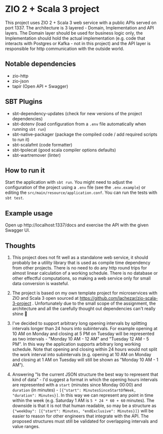 # ZIO 2 + Scala 3 project

This project uses ZIO 2 + Scala 3 web service with a public APIs served on port 1337. The architecture is 3 layered - Domain, Implementation and API layers. The Domain layer should be used for business logic only, the Implementation should hold the actual implementation (e.g. code that interacts with Postgres or Kafka - not in this project) and the API layer is responsible for http communication with the outside world.

## Notable dependencies

- zio-http
- zio-json
- tapir (Open API + Swagger)

## SBT Plugins

- sbt-dependency-updates (check for new versions of the project dependencies)
- sbt-dotenv (load configuration from a `.env` file automatically when running `sbt run`)
- sbt-native-packager (package the compiled code / add required scripts to run it)
- sbt-scalafmt (code formatter)
- sbt-tpolecat (good scala compiler options defaults)
- sbt-wartremover (linter)

## How to run it

Start the application with `sbt run`. You might need to adjust the configuration of the project using a `.env` file (see the `.env.example`) or editing the `src/main/resource/application.conf`. You can run the tests with `sbt test`.

## Example usage

Open up http://localhost:1337/docs and exercise the API with the given Swagger UI.

## Thoughts

1. This project does not fit well as a standalone web service, it should probably be a utility library that is used as compile time dependency from other projects. There is no need to do any http round trips for almost linear calculation of a working schedule. There is no database or other effectful computations, so making a web service only for small data conversion is wasteful.

2. The project is based on my own template project for microservices with ZIO and Scala 3 open sourced at https://github.com/lachezar/zio-scala-3-project . Unfortunately due to the small scope of the assignment, the architecture and all the carefully thought out dependencies can't really shine 🥲

3. I've decided to support arbitrary long opening intervals by splitting intervals longer than 24 hours into subintervals. For example opening at 10 AM on Monday and closing at 5 PM on Tuesday will be represented as two intervals - "Monday 10 AM - 12 AM" and "Tuesday 12 AM - 5 PM". In this way the application supports arbitrary long working schedule. Note that opening and closing within 24 hours would not split the work interval into subintervals (e.g. opening at 10 AM on Monday and closing at 1 AM on Tuesday will still be shown as "Monday 10 AM - 1 AM").

4. Answering "Is the current JSON structure the best way to represent that kind of data" - I'd suggest a format in which the opening hours intervals are represented with a `start` (minutes since Monday 00:00) and `duration` (in minutes) - `[{"start": MinutesSinceStartOfWeek, "duration": Minutes}]`. In this way we can represent any point in time within the week (e.g. Saturday 1 AM is `5 * 24 * 60 + 60` minutes). The downside is that it is not that human readable, so may be a structure as `{"weekDay": [{"start": Minutes, "endExclusive": Minutes}]}` will be easier to reason for other engineers that integrate with the API. The proposed structures must still be validated for overlapping intervals and value ranges.